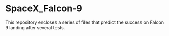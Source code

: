# SpaceX_Falcon-9
This repository encloses a series of files that predict the success on Falcon 9 landing after several tests.
